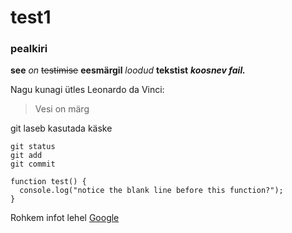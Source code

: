 # test1
### pealkiri
**see**
*on*
 ~~testimise~~
**eesmärgil** _loodud_ **tekstist**
***koosnev fail.***

Nagu kunagi ütles Leonardo da Vinci:
> Vesi on märg

git laseb kasutada käske
```
git status
git add
git commit
```

```
function test() {
  console.log("notice the blank line before this function?");
}
```

Rohkem infot lehel [Google](https://google.com/)
